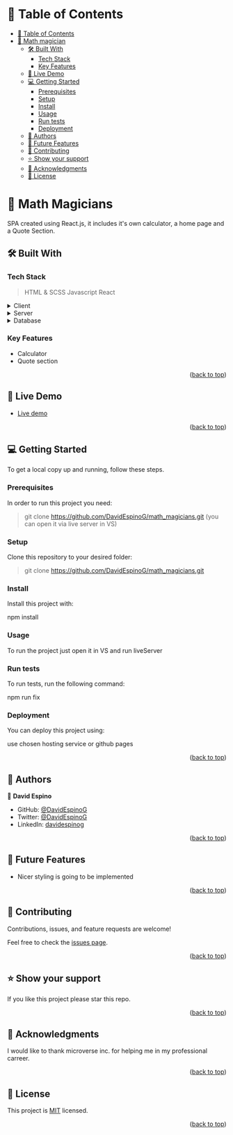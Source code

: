 <a id="readme-top"></a>

# 📗 Table of Contents

- [📗 Table of Contents](#-table-of-contents)
- [📖 Math magician ](#-capstone_project_2_api-)
  - [🛠 Built With ](#-built-with-)
    - [Tech Stack ](#tech-stack-)
    - [Key Features ](#key-features-)
  - [🚀 Live Demo ](#-live-demo-)
  - [💻 Getting Started ](#-getting-started-)
    - [Prerequisites](#prerequisites)
    - [Setup](#setup)
    - [Install](#install)
    - [Usage](#usage)
    - [Run tests](#run-tests)
    - [Deployment](#deployment)
  - [👥 Authors ](#-authors-)
  - [🔭 Future Features ](#-future-features-)
  - [🤝 Contributing ](#-contributing-)
  - [⭐️ Show your support ](#️-show-your-support-)
  - [🙏 Acknowledgments ](#-acknowledgments-)
  - [📝 License ](#-license-)

<!-- PROJECT DESCRIPTION -->

# 📖 Math Magicians <a id="about-project"></a>

SPA created using React.js, it includes it's own calculator, a home page and a Quote Section. 

## 🛠 Built With <a id="built-with"></a>

### Tech Stack <a id="tech-stack"></a>

> HTML & SCSS
> Javascript
> React

<details>
  <summary>Client</summary>
  <ul>
    <li><a href="#">HTML, SCSS & React</a></li>
  </ul>
</details>

<details>
  <summary>Server</summary>
  <ul>
    <li><a href="#">N/A</a></li>
    <li><a href="#">N/A</a></li>
  </ul>
</details>

<details>
<summary>Database</summary>
  <ul>
    <li><a href="#">N/A</a></li>
  </ul>
</details>

<!-- Features -->

### Key Features <a id="key-features"></a>

- Calculator
- Quote section

<p align="right">(<a href="#readme-top">back to top</a>)</p>

<!-- LIVE DEMO -->

## 🚀 Live Demo <a id="live-demo"></a>


- [Live demo](https://math-magicians-pqa2.onrender.com/)


<p align="right">(<a href="#readme-top">back to top</a>)</p>

<!-- GETTING STARTED -->

## 💻 Getting Started <a id="getting-started"></a>


To get a local copy up and running, follow these steps.

### Prerequisites

In order to run this project you need:

> git clone https://github.com/DavidEspinoG/math_magicians.git
> (you can open it via live server in VS)

### Setup

Clone this repository to your desired folder:

> git clone https://github.com/DavidEspinoG/math_magicians.git

### Install

Install this project with:

npm install

### Usage

To run the project just open it in VS and run liveServer


### Run tests

To run tests, run the following command:

npm run fix

### Deployment

You can deploy this project using:

use chosen hosting service or github pages

<p align="right">(<a href="#readme-top">back to top</a>)</p>

<!-- AUTHORS -->

## 👥 Authors <a id="authors"></a>


👤 **David Espino**

- GitHub: [@DavidEspinoG](https://github.com/DavidEspinoG)
- Twitter: [@DavidEspinoG](https://twitter.com/DavidEspinoG)
- LinkedIn: [davidespinog](https://linkedin.com/in/davidespinog)

<p align="right">(<a href="#readme-top">back to top</a>)</p>

<!-- FUTURE FEATURES -->

## 🔭 Future Features <a id="future-features"></a>


- Nicer styling is going to be implemented

<p align="right">(<a href="#readme-top">back to top</a>)</p>

<!-- CONTRIBUTING -->

## 🤝 Contributing <a id="contributing"></a>

Contributions, issues, and feature requests are welcome!

Feel free to check the [issues page](https://github.com/DavidEspinoG/math_magicians/issues/).

<p align="right">(<a href="#readme-top">back to top</a>)</p>

<!-- SUPPORT -->

## ⭐️ Show your support <a id="support"></a>

If you like this project please star this repo.

<p align="right">(<a href="#readme-top">back to top</a>)</p>

<!-- ACKNOWLEDGEMENTS -->

## 🙏 Acknowledgments <a id="acknowledgements"></a>

I would like to thank microverse inc. for helping me in my professional carreer. 

<p align="right">(<a href="#readme-top">back to top</a>)</p>

<!-- LICENSE -->

## 📝 License <a id="license"></a>

This project is [MIT](./MIT.md) licensed.

<p align="right">(<a href="#readme-top">back to top</a>)</p>